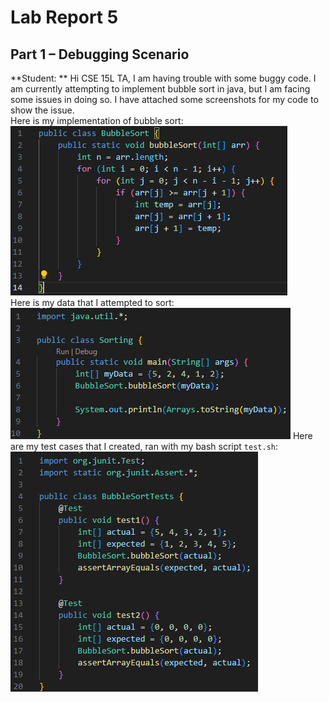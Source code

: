 # Lab Report 5

## Part 1 – Debugging Scenario

**Student: ** Hi CSE 15L TA, I am having trouble with some buggy code. I am currently attempting to implement bubble sort in java, but I am facing some issues in doing so. I have attached some screenshots for my code to show the issue.  
Here is my implementation of bubble sort:  
  ![Image](lab5_badbubblesort.png)  
Here is my data that I attempted to sort:  
  ![Image](lab5_datasorting.png)
Here are my test cases that I created, ran with my bash script `test.sh`:  
  ![Image](lab5_bubblesorttestinitial.png)
